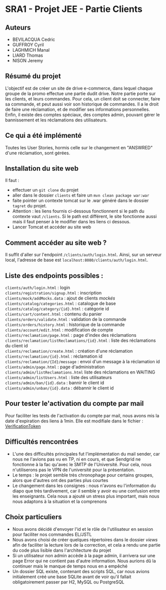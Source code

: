 # SRA1 - Projet JEE - Partie Clients

## Auteurs 
- BEVILACQUA Cedric
- GUFFROY Cyril
- LAGHMICH Manal
- LIARD Thomas
- NISON Jeremy

## Résumé du projet
L'objectif est de créer un site de drive e-commerce, dans lequel chaque groupe de la promo effectue une partie dudit drive. Notre partie porte sur les clients, et leurs commandes. Pour cela, un client doit se connecter, faire sa commande, et peut aussi voir son historique de commandes. Il a le droit de faire une réclamation, et de modifier ses informations personnelles. Enfin, il existe des comptes spéciaux, des comptes admin, pouvant gérer le bannissement et les réclamations des utilisateurs.

## Ce qui a été implémenté
Toutes les User Stories, hormis celle sur le changement en "ANSWRED" d'une réclamation, sont gérées.

## Installation du site web
Il faut :
- effectuer un `git clone` du projet
- aller dans le dossier `clients` et faire un ```mvn clean package war:war```
- faite pointer un contexte tomcat sur le .war généré dans le dossier `tagret` du projet. 
- Attention : les liens fournis ci-dessous fonctionnent si le path du contexte vaut `/clients`. Si le path est différent, le site fonctionne aussi mais il faut penser à le modifier dans les liens ci dessous.
- Lancer Tomcat et accéder au site web

## Comment accéder au site web ?
Il suffit d'aller sur l'endpoint `/clients/auth/login.html`. Ainsi, sur un serveur local, l'adresse de base est `localhost:8080/clients/auth/login.html`.

## Liste des endpoints possibles :
`clients/auth/login.html` : login  
`clients/registration/signup.html` : inscription  
`clients/mock/addMocks.data` : ajout de clients *mockés*  
`clients/catalog/categories.html` : catalogue de base  
`clients/catalog/category/{id}.html` : catégorie id  
`clients/cart/content.html` : contenu du panier  
`clients/orders/validate.html` : validation de la commande  
`clients/orders/history.html` : historique de la commande  
`clients/account/edit.html` : modification de compte  
`clients/reclamation/page.html` : page d'index des réclamations  
`clients/reclamation/listReclamations/{id}.html` : liste des réclamations du client id  
`clients/reclamation/create.html` : création d'une réclamation  
`clients/reclamation/{id}.html` : réclamation id  
`clients/reclamation/{Id}/message` : envoi d'un message à la réclamation id  
`clients/admin/page.html` : page d'administration  
`clients/admin/listReclamations.html` liste des réclamations en WAITING  
`clients/admin/listUsers.html` : liste des utilisateurs  
`clients/admin/ban/{id}.data` : bannir le client id  
`clients/admin/unban/{id}.data` : débannir le client id  

## Pour tester le'activation du compte par mail
Pour faciliter les tests de l'activation du compte par mail, nous avons mis la date d'expiration des liens à 1min. Elle est modifiale dans le fichier : [VerificationToken](/clients/src/main/java/sra1/jee/projet/drive/model/VerificationToken.java)

## Difficultés rencontrées 
- L'une des difficultés principales fut l'implémentation du mail sender, car nous ne l'avions pas vu en TP, ni en cours, et que Sendgrid ne fonctionne à la fac qu'avec le SMTP de l'Université. Pour cela, nous n'utiliserons pas le VPN de l'université pour la présentation.
- Le temps : le projet semble très chronophage pour certains groupes, alors que d'autres ont des parties plus courtes
- Le changement dans les consignes : nous n'avons eu l'information du diapo que très tardivement, car il semble y avoir eu une confusion entre les enseignants. Cela nous a ajouté un stress plus important, mais nous nous adaptons à la situation et la comprenons

## Choix particuliers
- Nous avons décidé d'envoyer l'id et le rôle de l'utilisateur en session pour faciliter nos commandes EL/JSTL
- Nous avons choisi de créer quelques répertoires dans le dossier *views* afin de faciliter la lecture lors de la correction, et cela a rendu une partie du code plus lisible dans l'architecture du projet
- Si un utilisateur non admin accède à la page admin, il arrivera sur une page Error qui ne contient pas d'autre information. Nous aurions dû la continuer mais le manque de temps nous en a empêché
- Un dossier SQL existe, contenant des scripts SQL, car nous avions initialement créé une base SQLite avant de voir qu'il fallait obligatoirement passer par H2, MySQL ou PostgreSQL
